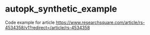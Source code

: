 # autopk_synthetic_example
Code example for article https://www.researchsquare.com/article/rs-4534358/v1?redirect=/article/rs-4534358
